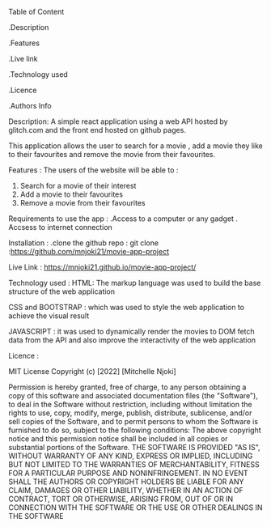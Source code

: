 Table of Content

.Description

.Features

.Live link

.Technology used

.Licence

.Authors Info


Description:
 A simple react application using a web API hosted by glitch.com and the front end hosted on github pages.

 This application allows the user to search for a movie , add a movie they like to their favourites and remove the movie from their favourites.


Features :
The users of the website will be able to :
1. Search for a movie of their interest
2. Add a movie to their favourites
3. Remove a movie from their favourites

Requirements to use the app :
.Access to a computer or any gadget 
. Accsess to internet connection 

Installation :
.clone the github repo : git clone :https://github.com/mnjoki21/movie-app-project

Live Link : https://mnjoki21.github.io/movie-app-project/

Technology used :
HTML: The markup language was used to build the base structure of the web application

CSS and BOOTSTRAP : which was used to style the web application to achieve the visual result

JAVASCRIPT : it was used to dynamically render the movies to DOM fetch data from the API and also improve the interactivity of the web                     application

Licence :

MIT License Copyright (c) [2022] [Mitchelle Njoki]

Permission is hereby granted, free of charge, to any person obtaining a copy of this software and associated documentation files (the "Software"), to deal in the Software without restriction, including without limitation the rights to use, copy, modify, merge, publish, distribute, sublicense, and/or sell copies of the Software, and to permit persons to whom the Software is furnished to do so, subject to the following conditions: The above copyright notice and this permission notice shall be included in all copies or substantial portions of the Software. THE SOFTWARE IS PROVIDED "AS IS", WITHOUT WARRANTY OF ANY KIND, EXPRESS OR IMPLIED, INCLUDING BUT NOT LIMITED TO THE WARRANTIES OF MERCHANTABILITY, FITNESS FOR A PARTICULAR PURPOSE AND NONINFRINGEMENT. IN NO EVENT SHALL THE AUTHORS OR COPYRIGHT HOLDERS BE LIABLE FOR ANY CLAIM, DAMAGES OR OTHER LIABILITY, WHETHER IN AN ACTION OF CONTRACT, TORT OR OTHERWISE, ARISING FROM, OUT OF OR IN CONNECTION WITH THE SOFTWARE OR THE USE OR OTHER DEALINGS IN THE SOFTWARE

